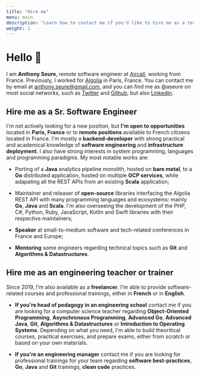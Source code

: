 ```yaml
---
title: "Hire me"
menu: main
description: "Learn how to contact me if you'd like to hire me as a teacher in engineering school or as a professional trainer for your software-engineering team."
weight: 1
---
```


# Hello 👋

I am **Anthony Seure**, remote software engineer at [Aircall](https://aircall.io/), working from France. Previously, I worked for [Algolia](https://www.algolia.com/) in Paris, France. You can contact me by email at [anthony.seure@gmail.com](mailto:anthony.seure@gmail.com), and you can find me as @aseure on most social networks, such as [Twitter](https://twitter.com/aseure) and [Github](https://github.com/aseure), but also [LinkedIn](https://www.linkedin.com/in/anthony-seure-a3115364/).

## Hire me as a Sr. Software Engineer

I'm not actively looking for a new position, but **I'm open to opportunities** located in **Paris, France** or to **remote positions** available to French citizens located in France. I'm mostly a **backend-developer** with strong practical and academical knowledge of **software engineering** and **infrastructure deployment**. I also have strong interests in system programming, languages and programming paradigms. My most notable works are:

- Porting of a **Java** analytics pipeline monolith, hosted on **bare metal**, to a **Go** distributed application, hosted on multiple **GCP services**, while adapating all the REST APIs from an existing **Scala** application;

- Maintainer and releaser of **open-source** libraries interfacing the Algolia REST API with many programming languages and ecosystems: mainly **Go**, **Java** and **Scala**. I'm also overseeing the development of the PHP, C#, Python, Ruby, JavaScript, Kotlin and Swift libraries with their respective maintainers;

- **Speaker** at small-to-medium software and tech-related conferences in France and Europe;

- **Mentoring** some engineers regarding technical topics such as **Git** and **Algorithms & Datastructures**.

## Hire me as an engineering teacher or trainer

Since 2019, I'm also available as a **freelancer**. I'm able to provide software-related courses and professional trainings, either in **French** or in **English**.

- **If you're head of pedagogy in an engineering school** contact me if you are looking for a computer science teacher regarding **Object-Oriented Programming**, **Asynchronous Programming**, **Advanced Go**, **Advanced Java**, **Git**, **Algorithms & Datastructures** or **Introduction to Operating Systems**. Depending on what you need, I'm able to build theoritical courses, practical exercises, and prepare exams, either from scratch or based on your own materials.

- **If you're an engineering manager** contact me if you are looking for professional trainings for your team regarding **software best-practices**, **Go**, **Java** and **Git** trainings, **clean code** practices.
